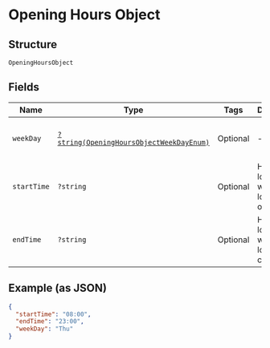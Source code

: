 
# Opening Hours Object

## Structure

`OpeningHoursObject`

## Fields

| Name | Type | Tags | Description | Getter | Setter |
|  --- | --- | --- | --- | --- | --- |
| `weekDay` | [`?string(OpeningHoursObjectWeekDayEnum)`](../../doc/models/opening-hours-object-week-day-enum.md) | Optional | - | getWeekDay(): ?string | setWeekDay(?string weekDay): void |
| `startTime` | `?string` | Optional | Hour in 24h local time when the location opens. | getStartTime(): ?string | setStartTime(?string startTime): void |
| `endTime` | `?string` | Optional | Hour in 24h local time when the location closes. | getEndTime(): ?string | setEndTime(?string endTime): void |

## Example (as JSON)

```json
{
  "startTime": "08:00",
  "endTime": "23:00",
  "weekDay": "Thu"
}
```

